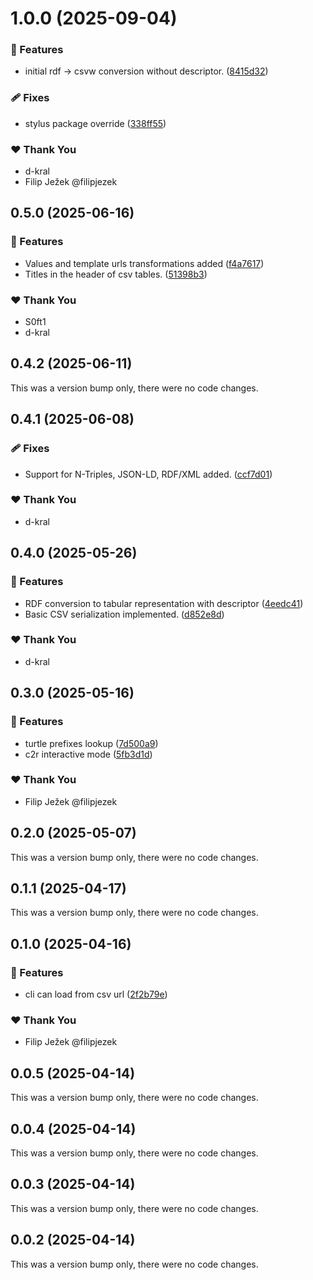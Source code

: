 # 1.0.0 (2025-09-04)

### 🚀 Features

- initial rdf -> csvw conversion without descriptor. ([8415d32](https://github.com/S0ft1/CSVW-RDF-convertor/commit/8415d32))

### 🩹 Fixes

- stylus package override ([338ff55](https://github.com/S0ft1/CSVW-RDF-convertor/commit/338ff55))

### ❤️ Thank You

- d-kral
- Filip Ježek @filipjezek

## 0.5.0 (2025-06-16)

### 🚀 Features

- Values and template urls transformations added ([f4a7617](https://github.com/S0ft1/CSVW-RDF-convertor/commit/f4a7617))
- Titles in the header of csv tables. ([51398b3](https://github.com/S0ft1/CSVW-RDF-convertor/commit/51398b3))

### ❤️ Thank You

- S0ft1
- d-kral

## 0.4.2 (2025-06-11)

This was a version bump only, there were no code changes.

## 0.4.1 (2025-06-08)

### 🩹 Fixes

- Support for N-Triples, JSON-LD, RDF/XML added. ([ccf7d01](https://github.com/S0ft1/CSVW-RDF-convertor/commit/ccf7d01))

### ❤️ Thank You

- d-kral

## 0.4.0 (2025-05-26)

### 🚀 Features

- RDF conversion to tabular representation with descriptor ([4eedc41](https://github.com/S0ft1/CSVW-RDF-convertor/commit/4eedc41))
- Basic CSV serialization implemented. ([d852e8d](https://github.com/S0ft1/CSVW-RDF-convertor/commit/d852e8d))

### ❤️ Thank You

- d-kral

## 0.3.0 (2025-05-16)

### 🚀 Features

- turtle prefixes lookup ([7d500a9](https://github.com/S0ft1/CSVW-RDF-convertor/commit/7d500a9))
- c2r interactive mode ([5fb3d1d](https://github.com/S0ft1/CSVW-RDF-convertor/commit/5fb3d1d))

### ❤️ Thank You

- Filip Ježek @filipjezek

## 0.2.0 (2025-05-07)

This was a version bump only, there were no code changes.

## 0.1.1 (2025-04-17)

This was a version bump only, there were no code changes.

## 0.1.0 (2025-04-16)

### 🚀 Features

- cli can load from csv url ([2f2b79e](https://github.com/S0ft1/CSSW-RDF-convertor/commit/2f2b79e))

### ❤️ Thank You

- Filip Ježek @filipjezek

## 0.0.5 (2025-04-14)

This was a version bump only, there were no code changes.

## 0.0.4 (2025-04-14)

This was a version bump only, there were no code changes.

## 0.0.3 (2025-04-14)

This was a version bump only, there were no code changes.

## 0.0.2 (2025-04-14)

This was a version bump only, there were no code changes.